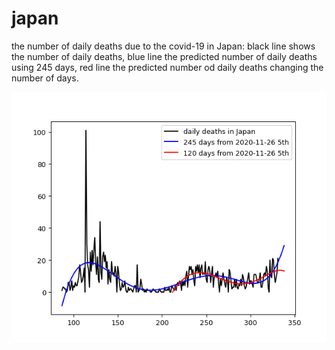 # japan

the number of daily deaths due to the covid-19 in Japan:
black line shows the number of daily deaths, blue line the predicted number of daily deaths using 245 days, red line the predicted number od daily deaths changing the number of days.

<img src='japan.gif' height=400 width=600>
